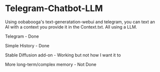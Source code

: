 # Telegram-Chatbot-LLM
Using oobabooga's text-generatation-webui and telegram, you can text an AI with a context you provide it in the Context.txt. All using a LLM.

Telegram - Done


Simple History - Done


Stable Diffusion add-on - Working but not how I want it to


More long-term/complex memory - Not Done

